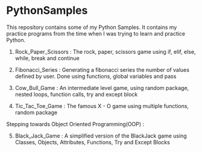 # PythonSamples
This repository contains some of my Python Samples. It contains my practice programs from the time when I was trying to learn and practice Python. 

1) Rock_Paper_Scissors : The rock, paper, scissors game using if, elif, else, while, break and continue

2) Fibonacci_Series : Generating a fibonacci series the number of values defined by user. Done using functions, global variables and pass

3) Cow_Bull_Game : An intermediate level game, using random package, nested loops, function calls, try and except block

4) Tic_Tac_Toe_Game : The famous X - O game using multiple functions, random package

Stepping towards Object Oriented Programming(OOP) :

5) Black_Jack_Game : A simplified version of the BlackJack game using Classes, Objects, Attributes, Functions, Try and Except Blocks
